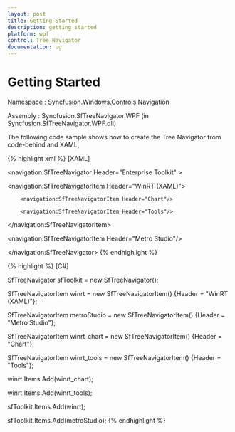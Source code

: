 ```yaml
---
layout: post
title: Getting-Started
description: getting started 
platform: wpf
control: Tree Navigator 
documentation: ug
---
```


# Getting Started 

Namespace : Syncfusion.Windows.Controls.Navigation 

Assembly : Syncfusion.SfTreeNavigator.WPF (in Syncfusion.SfTreeNavigator.WPF.dll) 

The following code sample shows how to create the Tree Navigator from code-behind and XAML, 


{% highlight xml %}
[XAML]

<navigation:SfTreeNavigator Header="Enterprise Toolkit" >

   <navigation:SfTreeNavigatorItem Header="WinRT (XAML)">

        <navigation:SfTreeNavigatorItem Header="Chart"/>

        <navigation:SfTreeNavigatorItem Header="Tools"/>

   </navigation:SfTreeNavigatorItem>

   <navigation:SfTreeNavigatorItem Header="Metro Studio"/>

</navigation:SfTreeNavigator>
{% endhighlight %}

{% highlight  %}
[C#]

SfTreeNavigator sfToolkit = new SfTreeNavigator();



SfTreeNavigatorItem winrt = new SfTreeNavigatorItem() {Header = "WinRT (XAML)"};

SfTreeNavigatorItem metroStudio = new SfTreeNavigatorItem() {Header = "Metro Studio"};



SfTreeNavigatorItem winrt_chart = new SfTreeNavigatorItem() {Header = "Chart"};

SfTreeNavigatorItem winrt_tools = new SfTreeNavigatorItem() {Header = "Tools"};



winrt.Items.Add(winrt_chart);

winrt.Items.Add(winrt_tools);



sfToolkit.Items.Add(winrt);

sfToolkit.Items.Add(metroStudio);
{% endhighlight %}




